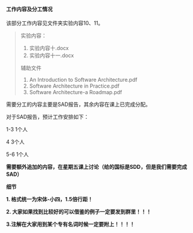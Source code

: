 #### 工作内容及分工情况

该部分工作内容见文件夹实验内容10、11。

> 实验内容：
>
> 1. 实验内容十.docx
> 2. 实验内容十一.docx
>
> 辅助文件
>
> 1. An Introduction to Software Architecture.pdf
> 2. Software Architecture in Practice.pdf
> 3. Software Architecture-a Roadmap.pdf



需要分工的内容主要是SAD报告，其余内容在课上已完成分配。

对于SAD报告，预计工作安排如下：

1-3 1个人

4 3个人

5-6 1个人



**需要额外追加的内容，在星期五课上讨论（给的国标是SDD，但是我们需要完成SAD）**



**细节**

**1. 格式统一为宋体-小四，1.5倍行距！**

**2. 大家如果找到比较好的可以借鉴的例子一定要发到群里！！！**

**3.注解在大家用到某个专有名词时候一定要附上！！！！**
